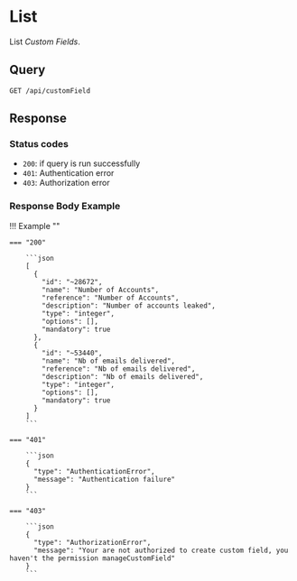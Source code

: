 # List

List *Custom Fields*.

## Query

```plain
GET /api/customField
```


##  Response 

### Status codes

- `200`: if query is run successfully
- `401`: Authentication error
- `403`: Authorization error

### Response Body Example

!!! Example ""

    === "200"

        ```json
        [
          {
            "id": "~28672",
            "name": "Number of Accounts",
            "reference": "Number of Accounts",
            "description": "Number of accounts leaked",
            "type": "integer",
            "options": [],
            "mandatory": true
          },
          {
            "id": "~53440",
            "name": "Nb of emails delivered",
            "reference": "Nb of emails delivered",
            "description": "Nb of emails delivered",
            "type": "integer",
            "options": [],
            "mandatory": true
          }
        ]
        ```

    === "401" 

        ```json
        {
          "type": "AuthenticationError",
          "message": "Authentication failure"
        }
        ```

    === "403"

        ```json
        {
          "type": "AuthorizationError",
          "message": "Your are not authorized to create custom field, you haven't the permission manageCustomField"
        }
        ```
